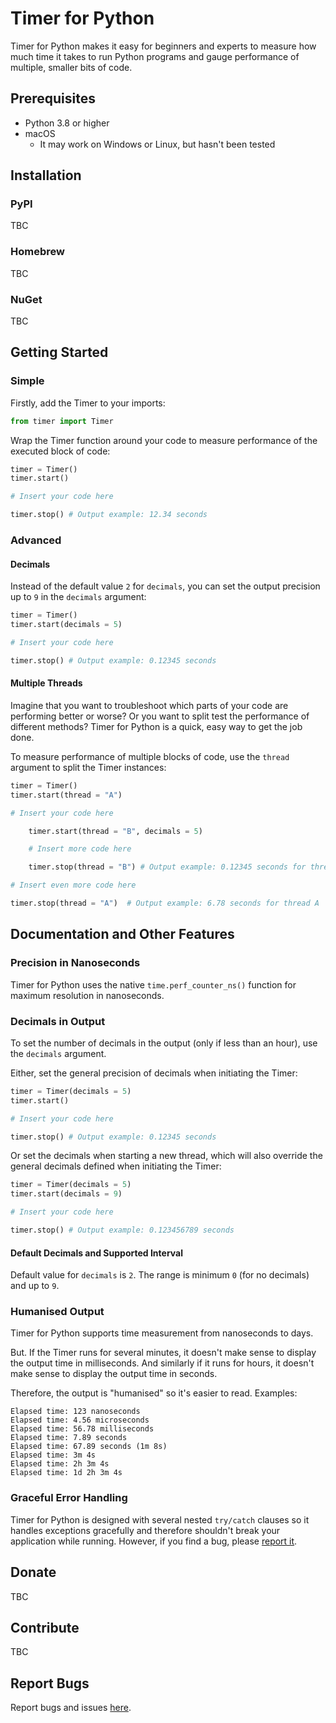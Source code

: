 # Timer for Python
Timer for Python makes it easy for beginners and experts to measure how much time it takes to run Python programs and gauge performance of multiple, smaller bits of code.

## Prerequisites
* Python 3.8 or higher
* macOS
	* It may work on Windows or Linux, but hasn't been tested

## Installation
### PyPI
TBC

### Homebrew
TBC

### NuGet
TBC

## Getting Started
### Simple
Firstly, add the Timer to your imports:

```python
from timer import Timer
```

Wrap the Timer function around your code to measure performance of the executed block of code:

```python
timer = Timer()
timer.start()

# Insert your code here

timer.stop() # Output example: 12.34 seconds
```

### Advanced
#### Decimals
Instead of the default value `2` for `decimals`, you can set the output precision up to `9` in the `decimals` argument:

```python
timer = Timer()
timer.start(decimals = 5)

# Insert your code here

timer.stop() # Output example: 0.12345 seconds
```

#### Multiple Threads
Imagine that you want to troubleshoot which parts of your code are performing better or worse? Or you want to split test the performance of different methods? Timer for Python is a quick, easy way to get the job done.

To measure performance of multiple blocks of code, use the `thread` argument to split the Timer instances:

```python
timer = Timer()
timer.start(thread = "A")

# Insert your code here

	timer.start(thread = "B", decimals = 5)

	# Insert more code here

	timer.stop(thread = "B") # Output example: 0.12345 seconds for thread B

# Insert even more code here

timer.stop(thread = "A")  # Output example: 6.78 seconds for thread A
```

## Documentation and Other Features
### Precision in Nanoseconds
Timer for Python uses the native `time.perf_counter_ns()` function for maximum resolution in nanoseconds.

### Decimals in Output
To set the number of decimals in the output (only if less than an hour), use the `decimals` argument.

Either, set the general precision of decimals when initiating the Timer:

```python
timer = Timer(decimals = 5)
timer.start()

# Insert your code here

timer.stop() # Output example: 0.12345 seconds
```

Or set the decimals when starting a new thread, which will also override the general decimals defined when initiating the Timer:

```python
timer = Timer(decimals = 5)
timer.start(decimals = 9)

# Insert your code here

timer.stop() # Output example: 0.123456789 seconds
```

#### Default Decimals and Supported Interval
Default value for `decimals` is `2`. The range is minimum `0` (for no decimals) and up to `9`.

### Humanised Output
Timer for Python supports time measurement from nanoseconds to days.

But. If the Timer runs for several minutes, it doesn't make sense to display the output time in milliseconds. And similarly if it runs for hours, it doesn't make sense to display the output time in seconds.

Therefore, the output is "humanised" so it's easier to read. Examples:

```
Elapsed time: 123 nanoseconds
Elapsed time: 4.56 microseconds
Elapsed time: 56.78 milliseconds
Elapsed time: 7.89 seconds
Elapsed time: 67.89 seconds (1m 8s)
Elapsed time: 3m 4s
Elapsed time: 2h 3m 4s
Elapsed time: 1d 2h 3m 4s
```

### Graceful Error Handling
Timer for Python is designed with several nested `try/catch` clauses so it handles exceptions gracefully and therefore shouldn't break your application while running. However, if you find a bug, please [report it](https://github.com/jakob-bagterp/timer_for_python/issues).

## Donate
TBC

## Contribute
TBC

## Report Bugs
Report bugs and issues [here](https://github.com/jakob-bagterp/timer_for_python/issues).
